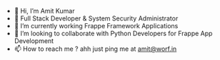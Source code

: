- 👋 Hi, I’m Amit Kumar
- 👀 Full Stack Developer & System Security Administrator 
- 🌱 I’m currently working Frappe Framework Applications
- 💞️ I’m looking to collaborate with Python Developers for Frappe App Development 
- 📫 How to reach me ? ahh just ping me at amit@worf.in

<!---
1byZero/1byZero is a ✨ special ✨ repository because its `README.md` (this file) appears on your GitHub profile.
You can click the Preview link to take a look at your changes.
--->
